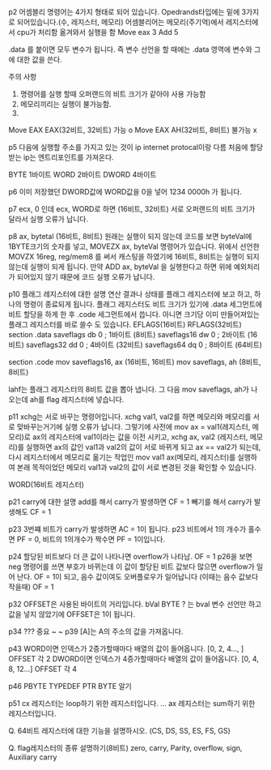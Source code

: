 p2  어셈블리 명령어는 4가지 형태로 되어 있습니다.
Opedrands타입에는 밑에 3가지로 되어있습니다.(수, 레지스터, 메모리) 
어셈블리어는 메모리(주기억)에서 레지스터에서 cpu가 처리함 옮겨와서 실행을 함
Move eax 3 
Add 5 

.data 를 붙이면 모두 변수가 됩니다. 즉 변수 선언을 할 때에는 .data 영역에 변수와 그에 대한 값을 쓴다.

주의 사항
1. 명령어를 실행 할때 오퍼랜드의 비트 크기가 같아야 사용 가능함
2. 메모리끼리는 실행이 불가능함.
3. 
Move EAX EAX(32비트, 32비트) 가능 o
Move EAX AH(32비트, 8비트) 불가능 x

p5 다음에 실행할 주소를 가지고 있는 것이 ip   internet protocal이랑 다름
처음에 할당받는 ip는 엔트리포인트를 가져온다.

BYTE 1바이트
WORD 2바이트
DWORD 4바이트

p6 이미 저장했던 DWORD값에 WORD값을 0을 넣어 1234 0000h 가 됩니다.

p7 ecx, 0 인데 ecx, WORD로 하면 (16비트, 32비트) 서로 오퍼랜드의 비트 크기가 달라서 실행 오류가 납니다.

p8 ax, bytetal (16비트, 8비트) 원래는 실행이 되지 않는데 
코드를 보면 byteVal에 1BYTE크기의 숫자를 넣고, MOVEZX ax, byteVal 명령어가 있습니다. 위에서 선언한 MOVZX 16reg, reg/mem8 를 써서 캐스팅을 하였기에 
16비트, 8비트는 실행이 되지 않는데 실행이 되게 됩니다. 만약 ADD ax, byteVal 을 실행한다고 하면 위에 예외처리가 되어있지 않기 때문에 코드 실행 오류가 납니다. 

p10 플래그 레지스터에 대한 설명
연산 결과나 상태를 플래그 레지스터에 보고 하고, 하나의 명령이 종료되게 됩니다.
플래그 레지스터도 비트 크기가 있기에 .data 세그먼트에 비트 할당을 하게 한 후 .code 세그먼트에서 씁니다.
아니면 크기당 이미 만들어져있는 플래그 레지스터를 바로 쓸수 도 있습니다. 
EFLAGS(16비트) RFLAGS(32비트)
section .data
saveflags db 0      ; 1바이트 (8비트)
saveflags16 dw 0    ; 2바이트 (16비트)
saveflags32 dd 0    ; 4바이트 (32비트)
saveflags64 dq 0    ; 8바이트 (64비트)

section .code
mov saveflags16, ax    (16비트, 16비트)
mov saveflags, ah      (8비트, 8비트)

lahf는 플래그 레지스터의 8비트 값을 뽑아 냅니다. 
그 다음 mov saveflags, ah가 나오는데 ah를 flag 레지스터에 넣습니다.

p11 xchg는 서로 바꾸는 명령어입니다. xchg val1, val2를 하면 메모리와 메모리를 서로 맞바꾸는거기에 실행 오류가 납니다.
그렇기에 사전에 mov ax = val1(레지스터, 메모리)로 ax의 레지스터에 val1이라는 값을 이전 시키고, xchg ax, val2 (레지스터, 메모리)를 실행하면 ax의 값인 val1과 val2의 값이 서로 바뀌게 되고
ax == val2가 되는데, 다시 레지스터에서 메모리로 옮기는 작업인 mov val1 ax(메모리, 레지스터)를 실행하여 본래 목적이었던 메모리 val1과 val2의 값이 서로 변경된 것을 확인할 수 있습니다.

WORD(16비트 레지스터)

p21 carry에 대한 설명
add를 해서 carry가 발생하면 CF = 1
빼기를 해서 carry가 발생해도 CF = 1

p23 3번쨰 비트가 carry가 발생하면 AC = 1이 됩니다. 
p23 비트에서 1의 개수가 홀수면 PF = 0, 비트의 1의개수가 짝수면 PF = 1이입니다.


p24 할당된 비트보다 더 큰 값이 나타나면 overflow가 나타남. OF = 1 
p26을 보면 neg 명령어를 쓰면 부호가 바뀌는데 이 값이 할당된 비트 값보다 많으면 overflow가 일어 난다. OF = 1이 되고, 음수 값이여도 오버플로우가 일어납니다 (이때는 음수 값보다 작을때) OF = 1

p32 OFFSET은 사용된 바이트의 거리입니다.       bVal BYTE ? 는 bval 변수 선언만 하고 값을 넣지 않았기에 OFFSET은 1이 됩니다.

p34 ??? 중요
~
~
p39 [A]는 A의 주소의 값을 가져옵니다. 

p43 WORD이면 인덱스가 2증가할때마다 배열의 값이 들어옵니다. [0, 2, 4..., ] OFFSET 각 2
DWORD이면 인덱스가 4증가할때마다 배열의 값이 들어옵니다. [0, 4, 8, 12...] OFFSET 각 4

p46 PBYTE TYPEDEF PTR BYTE 알기

p51 cx 레지스터는 loop하기 위한 레지스터입니다. ...
ax 레지스터는 sum하기 위한 레지스터입니다.




Q.
64비트 레지스터에 대한 기능을 설명하시오. (CS, DS, SS, ES, FS, GS)

Q. flag레지스터의 종류 설명하기(8비트)
zero, carry, Parity, overflow, sign, Auxiliary carry 
